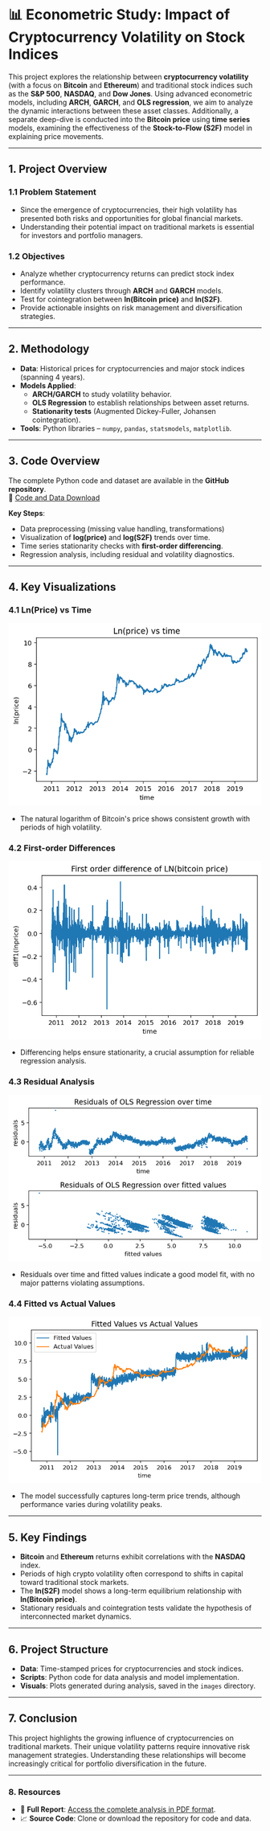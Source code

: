 # 📊 **Econometric Study: Impact of Cryptocurrency Volatility on Stock Indices**

This project explores the relationship between **cryptocurrency volatility** (with a focus on **Bitcoin** and **Ethereum**) and traditional stock indices such as the **S&P 500**, **NASDAQ**, and **Dow Jones**. Using advanced econometric models, including **ARCH**, **GARCH**, and **OLS regression**, we aim to analyze the dynamic interactions between these asset classes. Additionally, a separate deep-dive is conducted into the **Bitcoin price** using **time series** models, examining the effectiveness of the **Stock-to-Flow (S2F)** model in explaining price movements.

---

## **1. Project Overview**

### **1.1 Problem Statement**
- Since the emergence of cryptocurrencies, their high volatility has presented both risks and opportunities for global financial markets.
- Understanding their potential impact on traditional markets is essential for investors and portfolio managers.

### **1.2 Objectives**
- Analyze whether cryptocurrency returns can predict stock index performance.
- Identify volatility clusters through **ARCH** and **GARCH** models.
- Test for cointegration between **ln(Bitcoin price)** and **ln(S2F)**.
- Provide actionable insights on risk management and diversification strategies.

---

## **2. Methodology**

- **Data**: Historical prices for cryptocurrencies and major stock indices (spanning 4 years).
- **Models Applied**:
    - **ARCH/GARCH** to study volatility behavior.
    - **OLS Regression** to establish relationships between asset returns.
    - **Stationarity tests** (Augmented Dickey-Fuller, Johansen cointegration).
- **Tools**: Python libraries – `numpy`, `pandas`, `statsmodels`, `matplotlib`.

---

## **3. Code Overview**

The complete Python code and dataset are available in the **GitHub repository**.  
📎 [Code and Data Download](./path/to/code_and_data)

**Key Steps**:
- Data preprocessing (missing value handling, transformations)
- Visualization of **log(price)** and **log(S2F)** trends over time.
- Time series stationarity checks with **first-order differencing**.
- Regression analysis, including residual and volatility diagnostics.

---

## **4. Key Visualizations**

### **4.1 Ln(Price) vs Time**
![ln_price_vs_time](Image/ln_price_vs_time.png)
- The natural logarithm of Bitcoin's price shows consistent growth with periods of high volatility.

### **4.2 First-order Differences**
![f_o_dif](Image/f_o_dif.png)
- Differencing helps ensure stationarity, a crucial assumption for reliable regression analysis.

### **4.3 Residual Analysis**
![residual_ols_regression](Image/residual_ols_regression.png)
- Residuals over time and fitted values indicate a good model fit, with no major patterns violating assumptions.

### **4.4 Fitted vs Actual Values**
![fited_vs_actual](Image/fited_vs_actual.png)
- The model successfully captures long-term price trends, although performance varies during volatility peaks.

---

## **5. Key Findings**

- **Bitcoin** and **Ethereum** returns exhibit correlations with the **NASDAQ** index.
- Periods of high crypto volatility often correspond to shifts in capital toward traditional stock markets.
- The **ln(S2F)** model shows a long-term equilibrium relationship with **ln(Bitcoin price)**.
- Stationary residuals and cointegration tests validate the hypothesis of interconnected market dynamics.

---

## **6. Project Structure**

- **Data**: Time-stamped prices for cryptocurrencies and stock indices.
- **Scripts**: Python code for data analysis and model implementation.
- **Visuals**: Plots generated during analysis, saved in the `images` directory.

---

## **7. Conclusion**

This project highlights the growing influence of cryptocurrencies on traditional markets. Their unique volatility patterns require innovative risk management strategies. Understanding these relationships will become increasingly critical for portfolio diversification in the future.

---

### **8. Resources**

- 📄 **Full Report**: [Access the complete analysis in PDF format](crypto_presentation.pdf).  
- 📈 **Source Code**: Clone or download the repository for code and data.  
